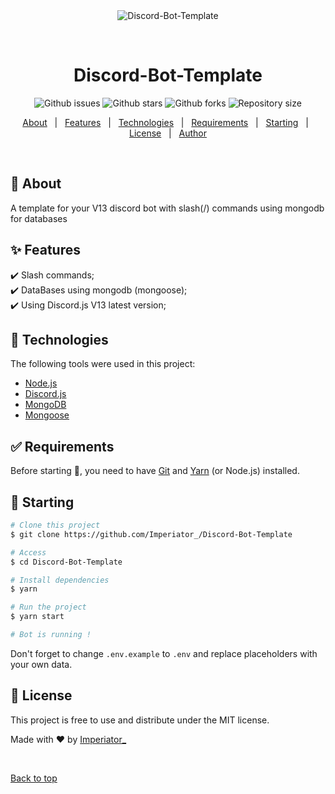 <div align="center" id="top"> 
  <img src="./.github/app.gif" alt="Discord-Bot-Template" />

  &#xa0;

  <!-- <a href="https://Discord-Bot-Template.netlify.app">Demo</a> -->
</div>

<h1 align="center">Discord-Bot-Template</h1>

<p align="center">
  <img alt="Github issues" src="https://img.shields.io/github/issues/Imperiator/Discord-Bot-Template">

  <img alt="Github stars" src="https://img.shields.io/github/stars/Imperiator/Discord-Bot-Template">

  <img alt="Github forks" src="https://img.shields.io/github/forks/Imperiator/Discord-Bot-Template">

  <img alt="Repository size" src="https://img.shields.io//github/languages/code-size/Imperiator/Discord-Bot-Template">


  <!-- <img alt="Github issues" src="https://img.shields.io/github/issues/Imperiator_/Discord-Bot-Template" /> -->

  <!-- <img alt="Github forks" src="https://img.shields.io/github/forks/Imperiator_/Discord-Bot-Template" /> -->

  <!-- <img alt="Github stars" src="https://img.shields.io/github/stars/Imperiator_/Discord-Bot-Template" /> -->
</p>

<!-- Status -->

<!-- <h4 align="center"> 
	🚧  Discord-Bot-Template 🚀 Under construction...  🚧
</h4> 

<hr> -->

<p align="center">
  <a href="#dart-about">About</a> &#xa0; | &#xa0; 
  <a href="#sparkles-features">Features</a> &#xa0; | &#xa0;
  <a href="#rocket-technologies">Technologies</a> &#xa0; | &#xa0;
  <a href="#white_check_mark-requirements">Requirements</a> &#xa0; | &#xa0;
  <a href="#checkered_flag-starting">Starting</a> &#xa0; | &#xa0;
  <a href="#memo-license">License</a> &#xa0; | &#xa0;
  <a href="https://github.com/Imperiator_" target="_blank">Author</a>
</p>

<br>

## :dart: About ##

A template for your V13 discord bot with slash(/) commands using mongodb for databases

## :sparkles: Features ##

:heavy_check_mark: Slash commands;\
:heavy_check_mark: DataBases using mongodb (mongoose);\
:heavy_check_mark: Using Discord.js V13 latest version;

## :rocket: Technologies ##

The following tools were used in this project:

- [Node.js](https://nodejs.org/en/)
- [Discord.js](https://discord.js.org/)
- [MongoDB](https://www.mongodb.com/)
- [Mongoose](https://mongoosejs.com/)


## :white_check_mark: Requirements ##

Before starting :checkered_flag:, you need to have [Git](https://git-scm.com) and [Yarn](https://yarnpkg.com) (or Node.js) installed.

## :checkered_flag: Starting ##

```bash
# Clone this project
$ git clone https://github.com/Imperiator_/Discord-Bot-Template

# Access
$ cd Discord-Bot-Template

# Install dependencies
$ yarn

# Run the project
$ yarn start

# Bot is running !
```

Don't forget to change ``.env.example`` to ``.env`` and replace placeholders with your own data.

## :memo: License ##

This project is free to use and distribute under the MIT license.


Made with :heart: by <a href="https://github.com/Imperiator_" target="_blank">Imperiator_</a>

&#xa0;

<a href="#top">Back to top</a>

